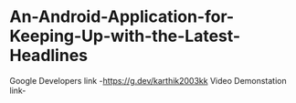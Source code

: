 # An-Android-Application-for-Keeping-Up-with-the-Latest-Headlines
Google Developers link -https://g.dev/karthik2003kk
Video Demonstation link-
